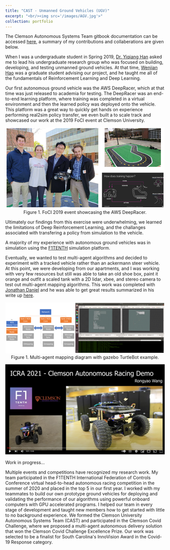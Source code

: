 ```yaml
---
title: "CAST - Unmanned Ground Vehicles (UGV)"
excerpt: "<br/><img src='/images/AGV.jpg'>"
collection: portfolio
---
```


The Clemson Autonomous Systems Team gitbook documentation can be accessed [here](https://clemson-autonomous-systems.gitbook.io/clemson-university-autonomous-systems/), a summary of my contributions and collaberations are given below. 

When I was a undergraduate student in Spring 2019, [Dr. Yiqiang Han](https://www.clemson.edu/cecas/departments/me/people/faculty/han.html) asked me to lead his undergraduate research group who was focused on building, developing, and testing unmanned ground vehicles. At that time, [Wenjian Hao](https://www.linkedin.com/in/duncanicholson/) was a graduate student advising our project, and he taught me all of the fundamentals of Reinforcement Learning and Deep Learning. 

Our first autonomous ground vehicle was the AWS DeepRacer, which at that time was just released to academia for testing. The DeepRacer was an end-to-end learning platform, where training was completed in a virtual environment and then the learned policy was deployed onto the vehicle. This platform was a great way to quickly get hands on experience performing real2sim policy transfer, we even built a to scale track and showcased our work at the 2019 FoCI event at Clemson University. 

<p align="center">
<img src='/images/deepracer_foci.png'>
<br>
Figure 1. FoCI 2019 event showcasing the AWS DeepRacer. 
</p>

Ultimately our findings from this exercise were underwhelming, we learned the limitations of Deep Reinforcement Learning, and the challanges associated with transfering a policy from simulation to the vehicle. 

A majority of my experience with autonomous ground vehicles was in simulation using the [F1TENTH]() simulation platform. 

Eventually, we wanted to test multi-agent algorithms and decided to experiment with a tracked vehicle rather than an ackermann steer vehicle. At this point, we were developing from our apartments, and I was working with very few resources but still was able to take an old shoe box, paint it orange and outfit a scaled tank with a 2D lidar, xbee, and stereo camera to test out multi-agent mapping algorithms. This work was completed with [Jonathan Daniel](https://www.linkedin.com/in/jonathandaniel23/) and he was able to get great results summarized in his write up [here](https://clemson-autonomous-systems.gitbook.io/clemson-university-autonomous-systems/multi-agent-development).

<p align="center">
<img src='/images/multi-agent.png'>
<br>
Figure 1. Multi-agent mapping diagram with gazebo TurtleBot example. 
</p>


[<img src='/images/tony_racer.png'>](https://www.youtube.com/watch?v=ofdRW21QoU4)

Work in progress...

Multiple events and competitions have recognized my research work. My team participated in the F1TENTH International Federation of Controls Conference virtual head-to-head autonomous racing competition in the summer of 2020 and placed in the top 5 in our first year. I worked with my teammates to build our own prototype ground vehicles for deploying and validating the performance of our algorithms using powerful onboard computers with GPU accelerated programs. I helped our team in every stage of development and taught new members how to get started with little to no background experience. We formed the Clemson University Autonomous Systems Team (CAST) and participated in the Clemson Covid Challenge, where we proposed a multi-agent autonomous delivery solution that won the Clemson Covid Challenge Excellence Prize. Our work was selected to be a finalist for South Carolina's InnoVision Award in the Covid-19 Response category.

